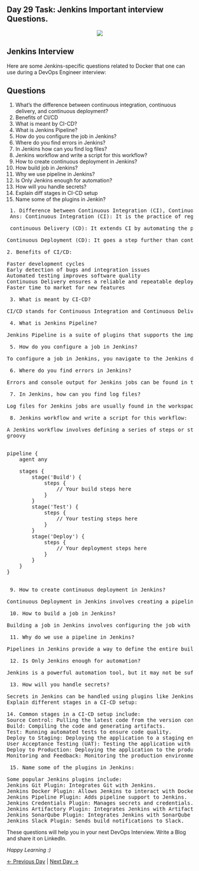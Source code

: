 ## Day 29 Task: Jenkins Important interview Questions.

 <p align="center"><img align="center" src="https://user-images.githubusercontent.com/115981550/215283081-1c77ac18-4825-49d1-8727-7f0940846fff.png" /></p>


## Jenkins Interview

Here are some Jenkins-specific questions related to Docker that one can use during a DevOps Engineer interview:

## Questions

1. What’s the difference between continuous integration, continuous delivery, and continuous deployment?
2. Benefits of CI/CD
3. What is meant by CI-CD?
4. What is Jenkins Pipeline?
5. How do you configure the job in Jenkins?
6. Where do you find errors in Jenkins?
7. In Jenkins how can you find log files?
8. Jenkins workflow and write a script for this workflow?
9. How to create continuous deployment in Jenkins?
10. How build job in Jenkins?
11. Why we use pipeline in Jenkins?
12. Is Only Jenkins enough for automation?
13. How will you handle secrets?
14. Explain diff stages in CI-CD setup
15. Name some of the plugins in Jenkin?

<pre>
 1. Difference between Continuous Integration (CI), Continuous Delivery (CD), and Continuous Deployment (CD):
 Ans: Continuous Integration (CI): It is the practice of regularly merging code changes from multiple contributors into a shared repository. The main goal is to detect and address integration issues early in the development process.
       
 continuous Delivery (CD): It extends CI by automating the process of delivering the integrated code to a staging or production environment. However, the deployment to production is still a manual process.

Continuous Deployment (CD): It goes a step further than continuous delivery. In this approach, changes that pass automated testing are automatically deployed to production without manual intervention.

2. Benefits of CI/CD:

Faster development cycles
Early detection of bugs and integration issues
Automated testing improves software quality
Continuous Delivery ensures a reliable and repeatable deployment process
Faster time to market for new features

 3. What is meant by CI-CD?

CI/CD stands for Continuous Integration and Continuous Delivery/Deployment. It is a set of practices that involve automatically integrating code changes, testing them, and delivering or deploying the application in a more efficient and streamlined manner.

 4. What is Jenkins Pipeline?

Jenkins Pipeline is a suite of plugins that supports the implementation and integration of continuous delivery pipelines in Jenkins. It allows defining the entire build, test, and deployment process as code, making it versionable, and more maintainable.

 5. How do you configure a job in Jenkins?

To configure a job in Jenkins, you navigate to the Jenkins dashboard, click on "New Item," provide a name for your job, select the type of job (freestyle, pipeline, etc.), and then configure the job settings, including source code repository, build triggers, build steps, and post-build actions.

 6. Where do you find errors in Jenkins?

Errors and console output for Jenkins jobs can be found in the Jenkins web interface under the specific job's build history. Click on the specific build number to view the console output, where error messages and logs are displayed.

 7. In Jenkins, how can you find log files?

Log files for Jenkins jobs are usually found in the workspace directory of the specific job. You can access them through the Jenkins web interface or directly on the Jenkins server in the job's workspace directory.

 8. Jenkins workflow and write a script for this workflow:

A Jenkins workflow involves defining a series of steps or stages that represent the build, test, and deployment process. Writing a complete script would depend on the specific requirements of your workflow. An example script could be a simple pipeline using the declarative syntax:
groovy

 
pipeline {
    agent any

    stages {
        stage('Build') {
            steps {
                // Your build steps here
            }
        }
        stage('Test') {
            steps {
                // Your testing steps here
            }
        }
        stage('Deploy') {
            steps {
                // Your deployment steps here
            }
        }
    }
}

 
 9. How to create continuous deployment in Jenkins?

Continuous Deployment in Jenkins involves creating a pipeline that automatically deploys the application to the production environment after successful testing. This can be achieved by configuring the deployment steps in the Jenkins pipeline script, ensuring that the deployment only occurs when all preceding stages are successful.

 10. How to build a job in Jenkins?

Building a job in Jenkins involves configuring the job with source code repository information, build triggers, and build steps. Jenkins will automatically build the project based on the configured settings. In a Jenkins pipeline, the build steps are defined in the pipeline script.

 11. Why do we use a pipeline in Jenkins?

Pipelines in Jenkins provide a way to define the entire build, test, and deployment process as code. This makes the process more maintainable, versionable, and allows for better collaboration among team members. Pipelines also offer better visibility into the status of each stage of the process.

 12. Is Only Jenkins enough for automation?

Jenkins is a powerful automation tool, but it may not be sufficient for all automation needs. Depending on the requirements, additional tools and technologies may be needed, such as configuration management tools (e.g., Ansible, Chef), container orchestration (e.g., Kubernetes), and infrastructure-as-code tools.

 13. How will you handle secrets?

Secrets in Jenkins can be handled using plugins like Jenkins Credentials Plugin. These plugins allow you to securely store and manage sensitive information, such as API keys or passwords. Secrets are stored in Jenkins and can be referenced in pipeline scripts without revealing the actual values.
Explain different stages in a CI-CD setup:

14. Common stages in a CI-CD setup include:
Source Control: Pulling the latest code from the version control system.
Build: Compiling the code and generating artifacts.
Test: Running automated tests to ensure code quality.
Deploy to Staging: Deploying the application to a staging environment for further testing.
User Acceptance Testing (UAT): Testing the application with a subset of users.
Deploy to Production: Deploying the application to the production environment.
Monitoring and Feedback: Monitoring the production environment and gathering feedback for continuous improvement.

 15. Name some of the plugins in Jenkins:

Some popular Jenkins plugins include:
Jenkins Git Plugin: Integrates Git with Jenkins.
Jenkins Docker Plugin: Allows Jenkins to interact with Docker.
Jenkins Pipeline Plugin: Adds pipeline support to Jenkins.
Jenkins Credentials Plugin: Manages secrets and credentials.
Jenkins Artifactory Plugin: Integrates Jenkins with Artifactory for artifact management.
Jenkins SonarQube Plugin: Integrates Jenkins with SonarQube for code quality analysis.
Jenkins Slack Plugin: Sends build notifications to Slack.
</pre>

These questions will help you in your next DevOps Interview.
Write a Blog and share it on LinkedIn.

_Happy Learning :)_

[← Previous Day](../day28/README.md) | [Next Day →](../day30/README.md)
